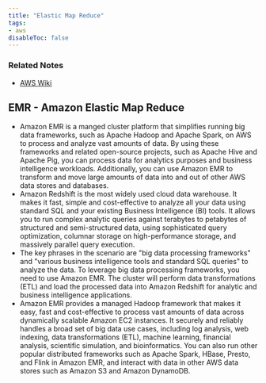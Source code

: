 ```yaml
---
title: "Elastic Map Reduce"
tags:
- aws
disableToc: false
---
```


### Related Notes
- [AWS Wiki](/notes/aws/aws-wiki.md)

## **EMR - Amazon Elastic Map Reduce**
- Amazon EMR is a manged cluster platform that simplifies running big data frameworks, such as Apache Hadoop and Apache Spark, on AWS to process and analyze vast amounts of data. By using these frameworks and related open-source projects, such as Apache Hive and Apache Pig, you can process data for analytics purposes and business intelligence workloads. Additionally, you can use Amazon EMR to transform and move large amounts of data into and out of other AWS data stores and databases.
- Amazon Redshift is the most widely used cloud data warehouse. It makes it fast, simple and cost-effective to analyze all your data using standard SQL and your existing Business Intelligence (BI) tools. It allows you to run complex analytic queries against terabytes to petabytes of structured and semi-structured data, using sophisticated query optimization, columnar storage on high-performance storage, and massively parallel query execution.
- The key phrases in the scenario are "big data processing frameworks" and "various business intelligence tools and standard SQL queries" to analyze the data. To leverage big data processing frameworks, you need to use Amazon EMR. The cluster will perform data transformations (ETL) and load the processed data into Amazon Redshift for analytic and business intelligence applications.
- Amazon EMR provides a managed Hadoop framework that makes it easy, fast and cost-effective to process vast amounts of data across dynamically scalable Amazon EC2 instances. It securely and reliably handles a broad set of big data use cases, including log analysis, web indexing, data transformations (ETL), machine learning, financial analysis, scientific simulation, and bioinformatics. You can also run other popular distributed frameworks such as Apache Spark, HBase, Presto, and Flink in Amazon EMR, and interact with data in other AWS data stores such as Amazon S3 and Amazon DynamoDB.